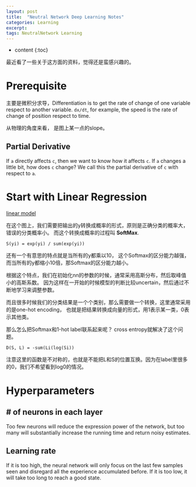 ```yaml
---
layout: post
title:  "Neutral Network Deep Learning Notes"
categories: Learning
excerpt: 
tags: NeutralNetwork Learning
---
```


* content
{:toc}

最近看了一些关于这方面的资料，觉得还是蛮感兴趣的。

# Prerequisite

主要是微积分求导，Differentiation is to get the rate of change of one variable respect to another variable.
```dx/dt```, for example, the speed is the rate of change of position respect to time.

从物理的角度来看， 是图上某一点的slope。

## Partial Derivative
If ```a``` directly affects ```c```, then we want to know how it affects ```c```. 
If ```a``` changes a little bit, how does ```c``` change? 
We call this the partial derivative of ```c``` with respect to ```a```.

# Start with Linear Regression

[linear model](/images/lr.png)

在这个图上，我们需要把输出的y转换成概率的形式，原则是正确分类的概率大，错误的分类概率小。
而这个转换成概率的过程叫 **SoftMax**.

```
S(yi) = exp(yi) / sum(exp(yi))
```

还有一个有意思的特点就是当所有的y都乘以10， 这个Softmax的区分能力越强，
而当所有的y都缩小10倍，那Softmax的区分能力越小。

根据这个特点，我们在初始化nn的参数的时候，通常采用高斯分布，然后取峰值小的高斯系数。
因为这样在一开始的时候模型的判断比较uncertain，然后通过不断地学习来调整参数。

而且很多时候我们的分类结果是一个个类别，那么需要做一个转换，这里通常采用的是one-hot encoding，
也就是把结果转换成向量的形式，用1表示某一类，0表示其他类。

那么怎么把Softmax和1-hot label联系起来呢？
cross entropy就解决了这个问题。
```
D(S, L) = -sum(Li(log(Si))
```

注意这里的函数是不对称的，也就是不能把L和S的位置互换。因为在label里很多的0，我们不希望看到log0的情况。

# Hyperparameters

## # of neurons in each layer
Too few neurons will reduce the expression power of the network, but too many will substantially increase the running time and return noisy estimates.

## Learning rate
If it is too high, the neural network will only focus on the last few samples seen and disregard all the experience accumulated before. If it is too low, it will take too long to reach a good state.

